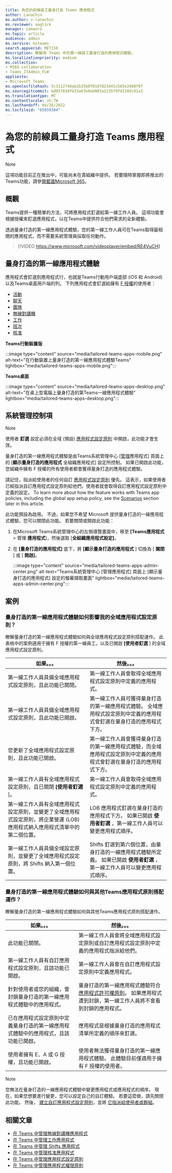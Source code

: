 ```yaml
---
title: 為您的前線員工量身打造 Teams 應用程式
author: LanaChin
ms.author: v-lanachin
ms.reviewer: aaglick
manager: samanro
ms.topic: article
audience: admin
ms.service: msteams
search.appverid: MET150
description: 瞭解為 Teams 中的第一線員工量身打造的應用程式體驗。
ms.localizationpriority: medium
ms.collection:
- M365-collaboration
- Teams_ITAdmin_FLW
appliesto:
- Microsoft Teams
ms.openlocfilehash: 5c3112740ab2b25b0f0107823d41c5b5e2d68f0f
ms.sourcegitcommit: bd05783dfb33a63e0eb083a2135f97d110dc81a3
ms.translationtype: MT
ms.contentlocale: zh-TW
ms.lasthandoff: 04/26/2022
ms.locfileid: "65059304"
---
```

# <a name="tailor-teams-apps-for-your-frontline-workers"></a>為您的前線員工量身打造 Teams 應用程式

> [!NOTE]
> 這項功能目前正在推出中，可能尚未在貴組織中提供。 若要隨時掌握即將推出的Teams功能，請參[閱藍圖Microsoft 365](https://www.microsoft.com/microsoft-365/roadmap?filters=&searchterms=microsoft%2Cteams)。

## <a name="overview"></a>概觀

Teams提供一種簡單的方法，可將應用程式釘選給第一線工作人員。 這項功能會根據授權來釘選應用程式，以在Teams中提供符合他們需求的全新體驗。

透過量身打造的第一線應用程式體驗，您的第一線工作人員可在Teams取得最相關的應用程式，而不需要系統管理員採取任何動作。

> [!VIDEO https://www.microsoft.com/videoplayer/embed/RE4VuCH]

## <a name="tailored-frontline-app-experience"></a>量身打造的第一線應用程式體驗

應用程式會釘選到應用程式行，也就是Teams行動用戶端底部 (iOS 和 Android) 以及Teams桌面用戶端的列。 下列應用程式會釘選給擁有 [F 授權](https://www.microsoft.com/microsoft-365/enterprise/frontline#office-SKUChooser-0dbn8nt)的使用者：

- [活動](https://support.microsoft.com/office/explore-the-activity-feed-in-teams-91c635a1-644a-4c60-9c98-233db3e13a56)
- [聊天](https://support.microsoft.com/office/get-started-with-chat-0b506ce2-eb6d-4fca-9668-e56980ba755e)
- [團隊](https://support.microsoft.com/office/teams-and-channels-in-microsoft-teams-c6d0e61d-a61e-44a6-a972-04f2a8fa4155)
- [無線對講機](https://support.microsoft.com/office/get-started-with-teams-walkie-talkie-25bdc3d5-bbb2-41b7-89bf-650fae0c8e0c)
- [工作](https://support.microsoft.com/office/use-the-tasks-app-in-teams-e32639f3-2e07-4b62-9a8c-fd706c12c070)
- [班次](https://support.microsoft.com/office/what-is-shifts-f8efe6e4-ddb3-4d23-b81b-bb812296b821)
- [核准](https://support.microsoft.com/office/what-is-approvals-a9a01c95-e0bf-4d20-9ada-f7be3fc283d3)

**Teams行動裝置版**

:::image type="content" source="media/tailored-teams-apps-mobile.png" alt-text="在行動裝置上量身打造的第一線應用程式體驗Teams" lightbox="media/tailored-teams-apps-mobile.png"::: 

**Teams桌面**

:::image type="content" source="media/tailored-teams-apps-desktop.png" alt-text="在桌上型電腦上量身打造的第Teams一線應用程式體驗" lightbox="media/tailored-teams-apps-desktop.png"::: 

## <a name="admin-controls"></a>系統管理控制項

> [!NOTE]
> 使用者 **釘選** 設定必須在全域 (預設) [應用程式設定原則](teams-app-setup-policies.md) 中開啟，此功能才會生效。

量身打造的第一線應用程式體驗是由Teams系統管理中心 [[管理](manage-apps.md#manage-org-wide-app-settings)應用程式] 頁面上的 [**顯示量身打造的應用程式** 全組織應用程式] 設定所控制。 如果已開啟此功能，您組織中擁有 F 授權的所有使用者都會獲得量身打造的應用程式體驗。

請記住，指派給使用者的任何自訂 [應用程式設定原則](teams-app-setup-policies.md) 優先。 這表示，如果使用者已經指派自訂應用程式設定原則給他們，使用者就會取得自訂應用程式設定原則中定義的設定。 To learn more about how the feature works with Teams app policies, including the global app setup policy, see the [Scenarios](#scenarios) section later in this article.

此功能預設為啟用。 不過，如果您不希望 Microsoft 提供量身打造的一線應用程式體驗，您可以關閉此功能。 若要關閉或開啟此功能：

1. 在Microsoft Teams系統管理中心的左側導覽畫面中，移至 **[Teams應用程式**  >  管理 **應用程式**]，然後選取 [**全組織應用程式設定]**。
2. 在 **[量身打造的應用程式]** 底下，將 **[顯示量身打造的應用程式** ] 切換為 [ **關閉** ] 或 [ **開啟]**。

    :::image type="content" source="media/tailored-teams-apps-admin-center.png" alt-text="Teams系統管理中心 [管理應用程式] 頁面上 [顯示量身打造的應用程式] 設定的螢幕擷取畫面" lightbox="media/tailored-teams-apps-admin-center.png":::

## <a name="scenarios"></a>案例

### <a name="how-does-the-tailored-frontline-app-experience-affect-my-global-app-setup-policy"></a>量身打造的第一線應用程式體驗如何影響我的全域應用程式設定原則？

瞭解量身打造的第一線應用程式體驗如何與全球應用程式設定原則搭配運作。 此表格中的案例適用于擁有 F 授權的第一線員工，以及已開啟 **[使用者釘選** ] 的全域應用程式設定原則。

|如果。。。 |然後。。。 |
|---------|---------|
|第一線工作人員具備全域應用程式設定原則，且此功能已關閉。 |第一線工作人員會取得全域應用程式設定原則中定義的應用程式。|
|第一線工作人員具備全域應用程式設定原則，且此功能已開啟。     | 第一線工作人員可獲得量身打造的第一線應用程式體驗。 全域應用程式設定原則中定義的應用程式會釘選在量身打造的應用程式下方。      |
|您更新了全域應用程式設定原則，且此功能已開啟。     |第一線工作人員會獲得量身打造的第一線應用程式體驗，而全域應用程式設定原則中定義的應用程式會釘選在量身打造的應用程式下方。         |
|第一線工作人員有全域應用程式設定原則，且已關閉 **[使用者釘選** ]。 |第一線工作人員會取得全域應用程式設定原則中定義的應用程式。|
|第一線工作人員有全域應用程式設定原則，並變更了全域應用程式設定原則，將企業營運 (LOB) 應用程式納入應用程式清單中的第二個位置。 |LOB 應用程式釘選在量身打造的應用程式下方。 如果已開啟 **使用者釘選** ，第一線工作人員可以變更應用程式順序。         |
|第一線工作人員具備全域設定原則，並變更了全域應用程式設定原則，將 Shifts 納入第一個位置。  |Shifts 釘選到第六個位置，由量身打造的一線應用程式體驗所定義。 如果已開啟 **使用者釘選** ，第一線工作人員可以變更應用程式順序。          |

### <a name="how-does-the-tailored-frontline-app-experience-work-with-other-teams-app-policies"></a>量身打造的第一線應用程式體驗如何與其他Teams應用程式原則搭配運作？

瞭解量身打造的第一線應用程式體驗如何與其他Teams應用程式原則搭配運作。

|如果。。。  |然後。。。 |
|---------|---------|
此功能已關閉。   | 第一線工作人員會將全域應用程式設定原則或自訂應用程式設定原則中定義的應用程式指派給他們。          |
|第一線工作人員有自訂應用程式設定原則，且該功能已開啟。    |第一線工作人員會在自訂應用程式設定原則中定義應用程式。          |
|針對使用者或您的組織，會封鎖量身打造的第一線應用程式體驗中的應用程式。      |量身打造的第一線應用程式體驗符合 [應用程式許可權原則](teams-app-permission-policies.md)。 如果應用程式遭到封鎖，第一線工作人員將不會看到封鎖的應用程式。           |
|已在應用程式設定原則中定義量身打造的第一線應用程式體驗中的應用程式，且該功能已開啟。 |應用程式是根據量身打造的應用程式清單所定義的順序來釘選。        |
|使用者擁有 E、A 或 G 授權，且功能已開啟。   | 使用者無法獲得量身打造的第一線應用程式體驗。 此體驗目前僅適用于擁有 F 授權的使用者。        |

> [!NOTE]
> 您無法在量身打造的一線應用程式體驗中變更應用程式或應用程式的順序。 現在，如果您想要進行變更，您可以設定自己的自訂體驗。 若要這麼做，請先關閉此功能。 然後， [建立自訂應用程式設定原則](teams-app-setup-policies.md)，並將 [它指派給使用者或群組](assign-policies-users-and-groups.md)。

## <a name="related-articles"></a>相關文章

- [在 Teams 中管理無線對講機應用程式](walkie-talkie.md)
- [在 Teams 中管理工作應用程式](manage-tasks-app.md)
- [在 Teams 中管理 Shifts 應用程式](expand-teams-across-your-org/shifts/manage-the-shifts-app-for-your-organization-in-teams.md)
- [在 Teams 中管理核准應用程式](approval-admin.md)
- [在 Teams 中管理應用程式設定原則](teams-app-setup-policies.md)
- [在 Teams 中管理應用程式權限原則](teams-app-permission-policies.md)
